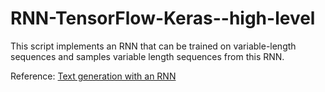 # RNN-TensorFlow-Keras--high-level

This script implements an RNN that can be trained on variable-length sequences and samples variable length sequences from this RNN. 

Reference: [Text generation with an RNN](https://www.tensorflow.org/tutorials/text/text_generation)

